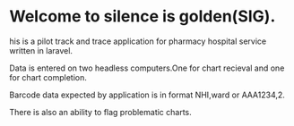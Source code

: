 <h1> Welcome to silence is golden(SIG).</h1>

<p>his is a pilot track and trace application for pharmacy hospital service written in laravel.

Data is entered on two headless computers.One for chart recieval and one for chart completion.

Barcode data expected by application is in format NHI,ward or AAA1234,2.

There is also an ability to flag problematic charts. </p>